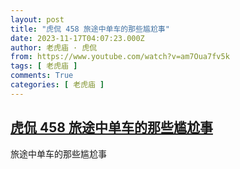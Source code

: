 ```yaml
---
layout: post
title: "虎侃 458 旅途中单车的那些尴尬事"
date: 2023-11-17T04:07:23.000Z
author: 老虎庙 · 虎侃
from: https://www.youtube.com/watch?v=am7Oua7fv5k
tags: [ 老虎庙 ]
comments: True
categories: [ 老虎庙 ]
---
```

<!--1700194043000-->
[虎侃 458 旅途中单车的那些尴尬事](https://www.youtube.com/watch?v=am7Oua7fv5k)
------

<div>
旅途中单车的那些尴尬事
</div>
